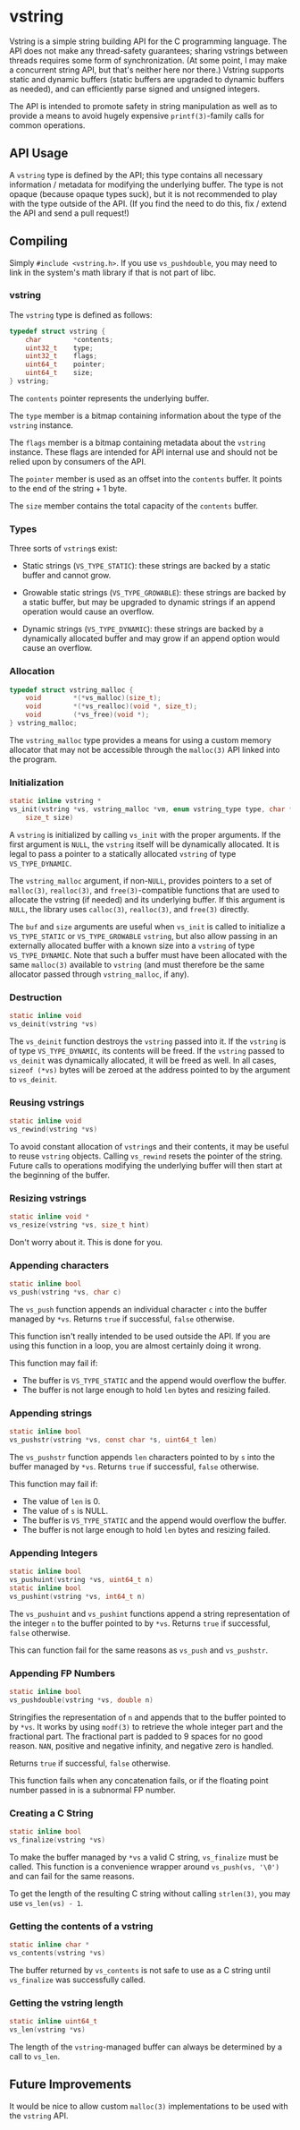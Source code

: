 # vstring

Vstring is a simple string building API for the C programming language. The
API does not make any thread-safety guarantees; sharing vstrings between
threads requires some form of synchronization. (At some point, I may make a
concurrent string API, but that's neither here nor there.) Vstring supports
static and dynamic buffers (static buffers are upgraded to dynamic buffers
as needed), and can efficiently parse signed and unsigned integers.

The API is intended to promote safety in string manipulation as well as to
provide a means to avoid hugely expensive `printf(3)`-family calls for
common operations.

## API Usage

A `vstring` type is defined by the API; this type contains all necessary
information / metadata for modifying the underlying buffer. The type is not
opaque (because opaque types suck), but it is not recommended to play with
the type outside of the API. (If you find the need to do this, fix / extend
the API and send a pull request!)

## Compiling

Simply `#include <vstring.h>`. If you use `vs_pushdouble`, you may need to 
link in the system's math library if that is not part of libc.

### vstring

The `vstring` type is defined as follows:

```c
typedef struct vstring {
	char		*contents;
	uint32_t	type;
	uint32_t	flags;
	uint64_t	pointer;
	uint64_t	size;
} vstring;
```

The `contents` pointer represents the underlying buffer.

The `type` member is a bitmap containing information about the type of the
`vstring` instance.

The `flags` member is a bitmap containing metadata about the `vstring`
instance. These flags are intended for API internal use and should not be
relied upon by consumers of the API.

The `pointer` member is used as an offset into the `contents` buffer. It
points to the end of the string + 1 byte.

The `size` member contains the total capacity of the `contents` buffer.

### Types

Three sorts of `vstring`s exist:

 * Static strings (`VS_TYPE_STATIC`): these strings are backed by a static
 buffer and cannot grow.

 * Growable static strings (`VS_TYPE_GROWABLE`): these strings are
 backed by a static buffer, but may be upgraded to dynamic strings if an
 append operation would cause an overflow.

 * Dynamic strings (`VS_TYPE_DYNAMIC`): these strings are backed by a
 dynamically allocated buffer and may grow if an append option would cause
 an overflow.

### Allocation

```c
typedef struct vstring_malloc {
	void		*(*vs_malloc)(size_t);
	void		*(*vs_realloc)(void *, size_t);
	void		(*vs_free)(void *);
} vstring_malloc;
```

The `vstring_malloc` type provides a means for using a custom memory
allocator that may not be accessible through the `malloc(3)` API linked into
the program.

### Initialization

```c
static inline vstring *
vs_init(vstring *vs, vstring_malloc *vm, enum vstring_type type, char *buf,
    size_t size)
```

A `vstring` is initialized by calling `vs_init` with the proper arguments.
If the first argument is `NULL`, the `vstring` itself will be dynamically
allocated. It is legal to pass a pointer to a statically allocated
`vstring` of type `VS_TYPE_DYNAMIC`.

The `vstring_malloc` argument, if non-`NULL`, provides pointers to a
set of `malloc(3)`, `realloc(3)`, and `free(3)`-compatible functions that are
used to allocate the vstring (if needed) and its underlying buffer. If this
argument is `NULL`, the library uses `calloc(3)`, `realloc(3)`, and `free(3)`
directly.

The `buf` and `size` arguments are useful when `vs_init` is called to
initialize a `VS_TYPE_STATIC` or `VS_TYPE_GROWABLE` `vstring`, but also
allow passing in an externally allocated buffer with a known size into a
`vstring` of type `VS_TYPE_DYNAMIC`. Note that such a buffer must have
been allocated with the same `malloc(3)` available to `vstring` (and must
therefore be the same allocator passed through `vstring_malloc`, if any).

### Destruction

```c
static inline void
vs_deinit(vstring *vs)
```

The `vs_deinit` function destroys the `vstring` passed into it. If the
`vstring` is of type `VS_TYPE_DYNAMIC`, its contents will be freed. If the
`vstring` passed to `vs_deinit` was dynamically allocated, it will be freed
as well. In all cases, `sizeof (*vs)` bytes will be zeroed at the address
pointed to by the argument to `vs_deinit`.

### Reusing vstrings

```c
static inline void
vs_rewind(vstring *vs)
```

To avoid constant allocation of `vstring`s and their contents, it may be
useful to reuse `vstring` objects. Calling `vs_rewind` resets the pointer
of the string. Future calls to operations modifying the underlying buffer
will then start at the beginning of the buffer.

### Resizing vstrings

```c
static inline void *
vs_resize(vstring *vs, size_t hint)
```

Don't worry about it. This is done for you.

### Appending characters

```c
static inline bool
vs_push(vstring *vs, char c)
```

The `vs_push` function appends an individual character `c` into the buffer
managed by `*vs`. Returns `true` if successful, `false` otherwise.

This function isn't really intended to be used outside the API. If you are
using this function in a loop, you are almost certainly doing it wrong.

This function may fail if:

 * The buffer is `VS_TYPE_STATIC` and the append would overflow the buffer.
 * The buffer is not large enough to hold `len` bytes and resizing failed.

### Appending strings

```c
static inline bool
vs_pushstr(vstring *vs, const char *s, uint64_t len)
```

The `vs_pushstr` function appends `len` characters pointed to by `s` into
the buffer managed by `*vs`. Returns `true` if successful, `false`
otherwise.

This function may fail if:

 * The value of `len` is 0.
 * The value of `s` is NULL.
 * The buffer is `VS_TYPE_STATIC` and the append would overflow the buffer.
 * The buffer is not large enough to hold `len` bytes and resizing failed.

### Appending Integers

```c
static inline bool
vs_pushuint(vstring *vs, uint64_t n)
static inline bool
vs_pushint(vstring *vs, int64_t n)
```

The `vs_pushuint` and `vs_pushint` functions append a string representation
of the integer `n` to the buffer pointed to by `*vs`. Returns `true` if
successful, `false` otherwise. 

This can function fail for the same reasons as `vs_push` and `vs_pushstr`.

### Appending FP Numbers

```c
static inline bool
vs_pushdouble(vstring *vs, double n)
```

Stringifies the representation of `n` and appends that to the buffer pointed
to by `*vs`. It works by using `modf(3)` to retrieve the whole integer part
and the fractional part. The fractional part is padded to 9 spaces for no good
reason. `NAN`, positive and negative infinity, and negative zero is handled.

Returns `true` if successful, `false` otherwise.

This function fails when any concatenation fails, or if the floating point
number passed in is a subnormal FP number.

### Creating a C String

```c
static inline bool
vs_finalize(vstring *vs)
```

To make the buffer managed by `*vs` a valid C string, `vs_finalize` must be
called. This function is a convenience wrapper around `vs_push(vs, '\0')`
and can fail for the same reasons.

To get the length of the resulting C string without calling `strlen(3)`, you
may use `vs_len(vs) - 1`.

### Getting the contents of a vstring

```c
static inline char *
vs_contents(vstring *vs)
```

The buffer returned by `vs_contents` is not safe to use as a C string until
`vs_finalize` was successfully called.

### Getting the vstring length

```c
static inline uint64_t
vs_len(vstring *vs)
```

The length of the `vstring`-managed buffer can always be determined by a
call to `vs_len`.

## Future Improvements

It would be nice to allow custom `malloc(3)` implementations to be used
with the `vstring` API.
